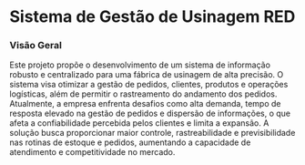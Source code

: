 
<h1> Sistema de Gestão de Usinagem RED </h1>

<h3> Visão Geral </h3>

Este projeto propõe o desenvolvimento de um sistema de informação robusto e centralizado para uma fábrica de usinagem de alta precisão. O sistema visa otimizar a gestão de pedidos, clientes, produtos e operações logísticas, além de permitir o rastreamento do andamento dos pedidos. Atualmente, a empresa enfrenta desafios como alta demanda, tempo de resposta elevado na gestão de pedidos e dispersão de informações, o que afeta a confiabilidade percebida pelos clientes e limita a expansão. A solução busca proporcionar maior controle, rastreabilidade e previsibilidade nas rotinas de estoque e pedidos, aumentando a capacidade de atendimento e competitividade no mercado.

